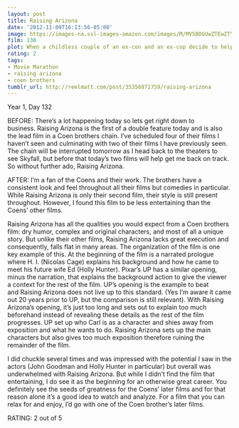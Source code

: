 ```yaml
---
layout: post
title: Raising Arizona
date: '2012-11-09T16:13:56-05:00'
image: https://images-na.ssl-images-amazon.com/images/M/MV5BOGUwZTEwZTYtZmQ0OS00NmM1LWE2ZTQtNjZiYmE4ZmUxMjk1XkEyXkFqcGdeQXVyMTQxNzMzNDI@._V1_UX182_CR0,0,182,268_AL_.jpg
film: 130
plot: When a childless couple of an ex-con and an ex-cop decide to help themselves to one of another family’s quintupelets, their lives get more complicated than they anticipated.
rating: 2
tags:
- Movie Marathon
- raising arizona
- coen brothers
tumblr_url: http://reelmatt.com/post/35356871759/raising-arizona
---
```


Year 1, Day 132

BEFORE: There’s a lot happening today so lets get right down to business. Raising Arizona is the first of a double feature today and is also the lead film in a Coen brothers chain. I’ve scheduled four of their films I haven’t seen and culminating with two of their films I have previously seen. The chain will be interrupted tomorrow as I head back to the theaters to see Skyfall, but before that today’s two films will help get me back on track. So without further ado, Raising Arizona.

AFTER: I’m a fan of the Coens and their work. The brothers have a consistent look and feel throughout all their films but comedies in particular. While Raising Arizona is only their second film, their style is still present throughout. However, I found this film to be less entertaining than the Coens’ other films.

Raising Arizona has all the qualities you would expect from a Coen brothers film: dry humor, complex and original characters, and most of all a unique story. But unlike their other films, Raising Arizona lacks great execution and consequently, falls flat in many areas. The organization of the film is one key example of this. At the beginning of the film is a narrated prologue where H. I. (Nicolas Cage) explains his background and how he came to meet his future wife Ed (Holly Hunter). Pixar’s UP has a similar opening, minus the narration, that explains the background action to give the viewer a context for the rest of the film. UP’s opening is the example to beat and Raising Arizona does not live up to this standard. (Yes I’m aware it came out 20 years prior to UP, but the comparison is still relevant). With Raising Arizona’s opening, it’s just too long and sets out to explain too much beforehand instead of revealing these details as the rest of the film progresses. UP set up who Carl is as a character and shies away from exposition and what he wants to do. Raising Arizona sets up the main characters but also gives too much exposition therefore ruining the remainder of the film.

I did chuckle several times and was impressed with the potential I saw in the actors (John Goodman and Holly Hunter in particular) but overall was underwhelmed with Raising Arizona. But while I didn’t find the film that entertaining, I do see it as the beginning for an otherwise great career. You definitely see the seeds of greatness for the Coens’ later films and for that reason alone it’s a good idea to watch and analyze. For a film that you can relax for and enjoy, I’d go with one of the Coen brother’s later films.

RATING: 2 out of 5
